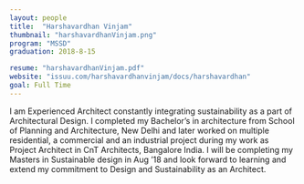 ```yaml
---
layout: people
title:  "Harshavardhan Vinjam"
thumbnail: "harshavardhanVinjam.png"
program: "MSSD"
graduation: 2018-8-15

resume: "harshavardhanVinjam.pdf"
website: "issuu.com/harshavardhanvinjam/docs/harshavardhan"
goal: Full Time 
---
```


I am Experienced Architect constantly integrating sustainability as a part of Architectural Design. I completed my Bachelor’s in architecture from School of Planning and Architecture, New Delhi and later worked on multiple residential, a commercial and an industrial project during my work as Project Architect in CnT Architects, Bangalore India. I will be completing my Masters in Sustainable design in Aug ’18 and look forward to learning and extend my commitment to Design and Sustainability as an Architect.